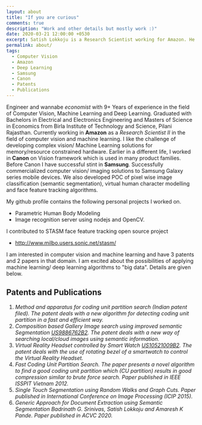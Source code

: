 ```yaml
---
layout: about
title: "If you are curious"
comments: true
description: "Work and other details but mostly work :)"
date: 2020-03-21 12:00:00 +0530
excerpt: Satish Lokkoju is a Research Scientist working for Amazon. He writes about Machine Learning & Economics
permalink: about/
tags:
  - Computer Vision
  - Amazon
  - Deep Learning
  - Samsung
  - Canon
  - Patents
  - Publications
---
```

Engineer and wannabe _economist_ with 9+ Years of experience in the field of  Computer Vision, Machine Learning and Deep Learning. Graduated with Bachelors in Electrical and Electronics Engineering and Masters of Science in Economics from Birla Institute of Technology and Science, Pilani Rajasthan.
Currently working in **Amazon** as a _Research Scientist II_ in the field of computer vision and machine learning. I like the challenge of developing complex vision/ Machine Learning solutions for memory/resource constrained hardware.
Earlier in a different life, I worked in **Canon** on Vision framework which is used in many product families. Before Canon I have successful stint in **Samsung**. Successfully commercialized computer vision/ imaging solutions to Samsung Galaxy series mobile devices. We also developed POC of pixel wise image classification (semantic segmentation), virtual human character modelling and face feature tracking algorithms.

My github profile contains the following personal projects I worked on.
-	Parametric Human Body Modeling
-	Image recognition server using nodejs and OpenCV.

I contributed to STASM face feature tracking open source project 

-	http://www.milbo.users.sonic.net/stasm/

I am interested in computer vision and machine learning and have 3 patents and 2 papers in that domain. I am excited about the possibilities of applying machine learning/ deep learning algorithms to "big data". Details are given below.

## Patents and Publications

1.	_Method and apparatus for coding unit partition search (Indian patent filed). The patent deals with a new algorithm for detecting coding unit partition in a fast and efficient way._
2.	_Composition based Gallery Image search using improved semantic Segmentation [US9886762B2](https://patents.google.com/patent/US20160027180/en). The patent deals with a new way of searching local/cloud images using semantic information._
3.	_Virtual Reality Headset controlled by Smart Watch [US10521009B2](https://patents.google.com/patent/US10001817B2/en). The patent deals with the use of rotating bezel of a smartwatch to control the Virtual Reality Headset._
4.	_Fast Coding Unit Partition Search. The paper presents a novel algorithm to find a good coding unit partition which (CU partition) results in good compression similar to brute force search. Paper published in IEEE ISSPIT Vietnam 2012._
5.	_Single Touch Segmentation using Random Walks and Graph Cuts. Paper published in International Conference on Image Processing (ICIP 2015)._
6.	_Generic Approach for Document Extraction using Semantic Segmentation Badrinath G. Srinivas, Satish Lokkoju and Amaresh K Pande. Paper published in ACVC 2020._   

